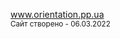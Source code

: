 <a href="https://dmitriy-1986.github.io/Orientation/">www.orientation.pp.ua</a>
<br>
<small>Сайт створено - 06.03.2022</small>
<!--
<br><br>
<h2>Высота, ширина окна</h2>

<pre>

<p>Window height: <span id="height"></span></p>
<p>Window width: <span id="width"></span></p>
    
const heightOutput = document.querySelector("#height");
const widthOutput = document.querySelector("#width");

function resizeListener() {
        heightOutput.textContent = window.innerHeight;
        widthOutput.textContent = window.innerWidth;
}

window.addEventListener("resize", resizeListener);

</pre>

<hr>
<h2>Чтение объекта</h2>
<pre>
const dataTest = [
    {test: "1 - test lorem ipsum dolor sit amet ...."},
    {test: "2 - test lorem ipsum dolor sit amet ...."},
    {test: "3 - test lorem ipsum dolor sit amet ...."},
    {test: "4 - test lorem ipsum dolor sit amet ...."},
];

let objTest = document.createElement('div');
win.appendChild(objTest);

let dataCopy = dataTest;

for(let i = 0; i < dataCopy.length; i++) {

        let test = dataTest[i].test;
        let objTestParagrtaph = document.createElement('p');
        objTestParagrtaph.style.fontWeight = "bold";
        objTestParagrtaph.innerHTML = test;  
        objTest.appendChild(objTestParagrtaph);
        
};       
</pre>
<hr>
<h2>Эффект печатной машинки</h2>
<pre>
//CSS

.start-print {
        display: block;
        color:#dc3545; 
        font-size: 12px; 
        font-weight: bold;
        text-align: center;
}
------------------------
//JS
let delay = 55;
let nextm = 0;
let msg = [
    'Увага! Особи за орієнтуванням',
    'при собі можуть мати',
    'автоматичну та іншу зброю.',
    'При затриманні дотримуватися',
    'заходів особистої безпеки!'];

    function start_print() { do_print(msg[0], 0, 1); }

    function do_print(text, pos, dir) {
        let out = '<span class="start-print">' + text.substring(0, pos) + '</span>';

        document.getElementById("message").innerHTML = out;
        pos += dir;
        if (pos > text.length)
            setTimeout('do_print("' + text + '",' + pos + ',' + (-dir) + ')', delay * 10);
        else {
            if (pos < 0) {
                if (++nextm >= msg.length) nextm = 0;
                text = msg[nextm];
                dir = -dir;
            }
            setTimeout('do_print("' + text + '",' + pos + ',' + dir + ')', delay);
    }
}

start_print();
</pre>
-->

